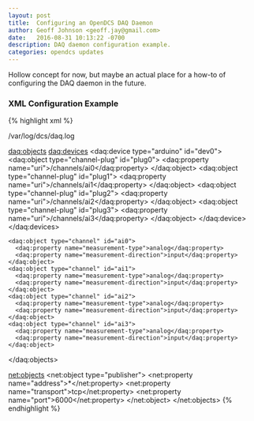 ```yaml
---
layout: post
title:  Configuring an OpenDCS DAQ Daemon
author: Geoff Johnson <geoff.jay@gmail.com>
date:   2016-08-31 10:13:22 -0700
description: DAQ daemon configuration example.
categories: opendcs updates
---
```


Hollow concept for now, but maybe an actual place for a how-to of configuring
the DAQ daemon in the future.
<br/><!--break-->

### XML Configuration Example

{% highlight xml %}
<?xml version="1.0" encoding="ISO-8859-1"?>
<dcs xmlns:daq="urn:libdcs-daq" xmlns:net="urn:libdcs-net">
  <property name="log">/var/log/dcs/daq.log</property>

  <daq:objects>
    <daq:devices>
      <daq:device type="arduino" id="dev0">
        <daq:object type="channel-plug" id="plug0">
          <daq:property name="uri">/channels/ai0</daq:property>
        </daq:object>
        <daq:object type="channel-plug" id="plug1">
          <daq:property name="uri">/channels/ai1</daq:property>
        </daq:object>
        <daq:object type="channel-plug" id="plug2">
          <daq:property name="uri">/channels/ai2</daq:property>
        </daq:object>
        <daq:object type="channel-plug" id="plug3">
          <daq:property name="uri">/channels/ai3</daq:property>
        </daq:object>
      </daq:device>
    </daq:devices>

    <daq:object type="channel" id="ai0">
      <daq:property name="measurement-type">analog</daq:property>
      <daq:property name="measurement-direction">input</daq:property>
    </daq:object>
    <daq:object type="channel" id="ai1">
      <daq:property name="measurement-type">analog</daq:property>
      <daq:property name="measurement-direction">input</daq:property>
    </daq:object>
    <daq:object type="channel" id="ai2">
      <daq:property name="measurement-type">analog</daq:property>
      <daq:property name="measurement-direction">input</daq:property>
    </daq:object>
    <daq:object type="channel" id="ai3">
      <daq:property name="measurement-type">analog</daq:property>
      <daq:property name="measurement-direction">input</daq:property>
    </daq:object>
  </daq:objects>

  <net:objects>
    <net:object type="publisher">
      <net:property name="address">*</net:property>
      <net:property name="transport">tcp</net:property>
      <net:property name="port">6000</net:property>
    </net:object>
  </net:objects>
</dcs>
{% endhighlight %}
